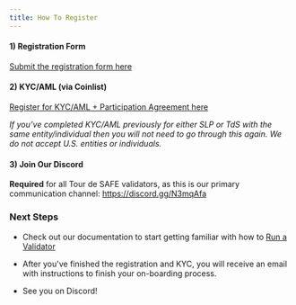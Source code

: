 ```yaml
---
title: How To Register
---
```


#### 1) Registration Form

[Submit the registration form here](https://forms.gle/gQYLozj5u7yKU3HG6)

#### 2) KYC/AML (via Coinlist)

[Register for KYC/AML + Participation Agreement here](https://tsm.coinlist.co/safecoin-staking)

_If you’ve completed KYC/AML previously for either SLP or TdS with the same
entity/individual then you will not need to go through this again.
We do not accept U.S. entities or individuals._

#### 3) Join Our Discord

**Required** for all Tour de SAFE validators, as this is our primary
communication channel: https://discord.gg/N3mqAfa

### Next Steps

- Check out our documentation to start getting familiar with how to
  [Run a Validator](../../running-validator.md)

- After you've finished the registration and KYC, you will receive an email
  with instructions to finish your on-boarding process.

- See you on Discord!
